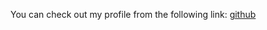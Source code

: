 You can check out my profile from the following link:
[github](https://github.com/spriyadarshini-bex)
